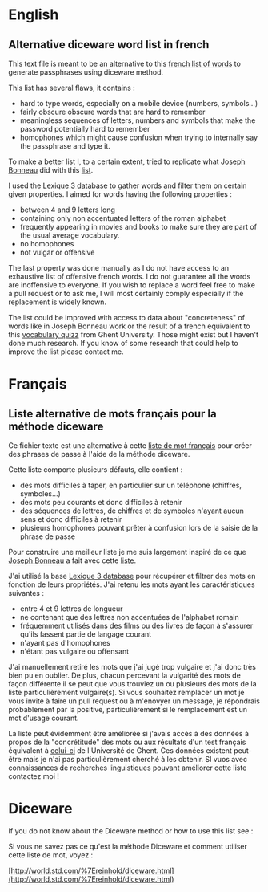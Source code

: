 # English
## Alternative diceware word list in french
This text file is meant to be an alternative to this [french list of words](https://raw.githubusercontent.com/chmduquesne/diceware-fr/master/diceware-fr-5-jets.txt) to generate passphrases using diceware method. 

This list has several flaws, it contains :

* hard to type words, especially on a mobile device (numbers, symbols...) 
* fairly obscure obscure words that are hard to remember
* meaningless sequences of letters, numbers and symbols that make the password potentially hard to remember
* homophones which might cause confusion when trying to internally say the passphrase and type it.

To make a better list I, to a certain extent, tried to replicate what [Joseph Bonneau](https://www.eff.org/about/staff/joseph-bonneau) did with this [list](https://www.eff.org/deeplinks/2016/07/new-wordlists-random-passphrases).

I used the [Lexique 3 database](http://www.lexique.org/) to gather words and filter them on certain given properties. 
I aimed for words having the following properties :

* between 4 and 9 letters long
* containing only non accentuated letters of the roman alphabet
* frequently appearing in movies and books to make sure they are part of the usual average vocabulary.
* no homophones
* not vulgar or offensive

The last property was done manually as I do not have access to an exhaustive list of offensive french words. I do not guarantee all the words are inoffensive to everyone. If you wish to replace a word feel free to make a pull request or to ask me, I will most certainly comply especially if the replacement is widely known.

The list could be improved with access to data about "concreteness" of words like in Joseph Bonneau work or the result of a french equivalent to this [vocabulary quizz](http://vocabulary.ugent.be/) from Ghent University. Those might exist but I haven't done much research. If you know of some research that could help to improve the list please contact me.

# Français
## Liste alternative de mots français pour la méthode diceware
Ce fichier texte est une alternative à cette [liste de mot français](https://raw.githubusercontent.com/chmduquesne/diceware-fr/master/diceware-fr-5-jets.txt) pour créer des phrases de passe à l'aide de la méthode diceware.

Cette liste comporte plusieurs défauts, elle contient :

* des mots difficiles à taper, en particulier sur un téléphone (chiffres, symboles...)
* des mots peu courants et donc difficiles à retenir
* des séquences de lettres, de chiffres et de symboles n'ayant aucun sens et donc difficiles à retenir
* plusieurs homophones pouvant prêter à confusion lors de la saisie de la phrase de passe

Pour construire une meilleur liste je me suis largement inspiré de ce que [Joseph Bonneau](https://www.eff.org/about/staff/joseph-bonneau) a fait avec cette [liste](https://www.eff.org/deeplinks/2016/07/new-wordlists-random-passphrases).

J'ai utilisé la base [Lexique 3 database](http://www.lexique.org/) pour récupérer et filtrer des mots en fonction de leurs propriétés. J'ai retenu les mots ayant les caractéristiques suivantes :

* entre 4 et 9 lettres de longueur
* ne contenant que des lettres non accentuées de l'alphabet romain
* fréquemment utilisés dans des films ou des livres de façon à s'assurer qu'ils fassent partie de langage courant
* n'ayant pas d'homophones
* n'étant pas vulgaire ou offensant

J'ai manuellement retiré les mots que j'ai jugé trop vulgaire et j'ai donc très bien pu en oublier. De plus, chacun percevant la vulgarité des mots de façon différente il se peut que vous trouviez un ou plusieurs des mots de la liste particulièrement vulgaire(s). Si vous souhaitez remplacer un mot je vous invite à faire un pull request ou à m'enovyer un message, je répondrais probablement par la positive, particulièrement si le remplacement est un mot d'usage courant.

La liste peut évidemment être améliorée si j'avais accès à des données à propos de la "concrétitude" des mots ou aux résultats d'un test français équivalent à [celui-ci](http://vocabulary.ugent.be/) de l'Université de Ghent. Ces données existent peut-être mais je n'ai pas particulièrement cherché à les obtenir. SI vuos avec connaissances de recherches linguistiques pouvant améliorer cette liste contactez moi !

# Diceware

If you do not know about the Diceware method or how to use this list see :

Si vous ne savez pas ce qu'est la méthode Diceware et comment utiliser cette liste de mot, voyez : 

[http://world.std.com/%7Ereinhold/diceware.html](http://world.std.com/%7Ereinhold/diceware.html)



